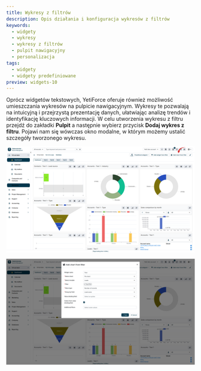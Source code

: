 ```yaml
---
title: Wykresy z filtrów
description: Opis działania i konfiguracja wykresów z filtrów
keywords:
  - widgety
  - wykresy
  - wykresy z filtrów
  - pulpit nawigacyjny
  - personalizacja
tags:
  - widgety
  - widgety predefiniowane
preview: widgets-10
---
```


Oprócz widgetów tekstowych, YetiForce oferuje również możliwość umieszczania wykresów na pulpicie nawigacyjnym. Wykresy te pozwalają na intuicyjną i przejrzystą prezentację danych, ułatwiając analizę trendów i identyfikację kluczowych informacji.
W celu utworzenia wykresu z filtru przejdź do zakładki **Pulpit** a następnie wybierz przycisk **Dodaj wykres z filtru**.
Pojawi nam się wówczas okno modalne, w którym możemy ustalić szczegóły tworzonego wykresu.

![widgets-10.jpg](widgets-10.jpg)

![widgets-11.jpg](widgets-11.jpg)